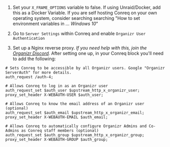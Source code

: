 1. Set your `X_FRAME_OPTIONS` variable to false. If using Unraid/Docker, add this as a Docker Variable. If you are self hosting Conreq on your own operating system, consider searching searching "How to set environment variables in _... Windows 10_"

2. Go to `Server Settings` within Conreq and enable `Organizr User Authentication`

3. Set up a Nginx reverse proxy. _If you need help with this, join the [Organizr Discord](https://discord.com/invite/TrNtY7N)._ After setting one up, in your Conreq block you'll need to add the following:

```nginx
# Sets Conreq to be accessible by all Organizr users. Google "Organizr ServerAuth" for more details.
auth_request /auth-4;

# Allows Conreq to log in as an Organizr user
auth_request_set $auth_user $upstream_http_x_organizr_user;
proxy_set_header X-WEBAUTH-USER $auth_user;

# Allows Conreq to know the email address of an Organizr user (optional)
auth_request_set $auth_email $upstream_http_x_organizr_email;
proxy_set_header X-WEBAUTH-EMAIL $auth_email;

# Allows Conreq to automatically configure Organizr Admins and Co-Admins as Conreq staff members (optional)
auth_request_set $auth_group $upstream_http_x_organizr_group;
proxy_set_header X-WEBAUTH-GROUP $auth_group;
```
